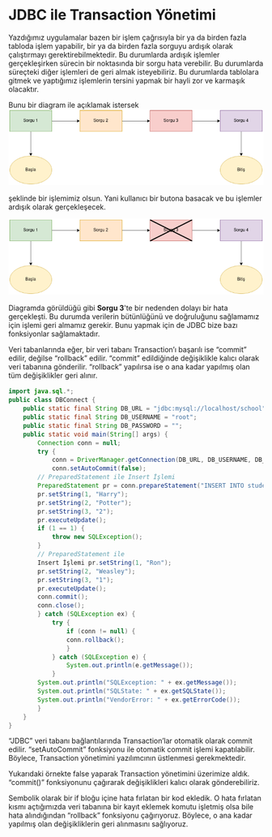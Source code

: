 # JDBC ile Transaction Yönetimi

Yazdığımız uygulamalar bazen bir işlem çağrısıyla bir ya da birden fazla tabloda işlem yapabilir, bir ya da birden fazla sorguyu ardışık olarak çalıştırmayı gerektirebilmektedir. Bu durumlarda ardışık işlemler gerçekleşirken sürecin bir noktasında bir sorgu hata verebilir. Bu durumlarda süreçteki diğer işlemleri de geri almak isteyebiliriz. Bu durumlarda tablolara gitmek ve yaptığımız işlemlerin tersini yapmak bir hayli zor ve karmaşık olacaktır.

Bunu bir diagram ile açıklamak istersek
![](https://raw.githubusercontent.com/Kodluyoruz/taskforce/main/java102/db-transaction/figures/1.png)

şeklinde bir işlemimiz olsun. Yani kullanıcı bir butona basacak ve bu işlemler ardışık olarak gerçekleşecek.

![](https://raw.githubusercontent.com/Kodluyoruz/taskforce/main/java102/db-transaction/figures/2.png)

Diagramda görüldüğü gibi **Sorgu 3**'te bir nedenden dolayı bir hata gerçekleşti. Bu durumda verilerin bütünlüğünü ve doğruluğunu sağlamamız için işlemi geri almamız gerekir. Bunu yapmak için de JDBC bize bazı fonksiyonlar sağlamaktadır.

Veri tabanlarında eğer, bir veri tabanı Transaction’ı başarılı ise “commit” edilir, değilse “rollback” edilir. “commit” edildiğinde değişiklikle kalıcı olarak veri tabanına gönderilir. “rollback” yapılırsa ise o ana kadar yapılmış olan tüm değişiklikler geri alınır.
```java
import java.sql.*; 
public class DBConnect { 
    public static final String DB_URL = "jdbc:mysql://localhost/school"; 
    public static final String DB_USERNAME = "root"; 
    public static final String DB_PASSWORD = ""; 
    public static void main(String[] args) { 
        Connection conn = null; 
        try {             
            conn = DriverManager.getConnection(DB_URL, DB_USERNAME, DB_PASSWORD);
            conn.setAutoCommit(false); 
        // PreparedStatement ile Insert İşlemi 
        PreparedStatement pr = conn.prepareStatement("INSERT INTO student (student_fname,student_lname,student_class) VALUES (?,?,?)"); 
        pr.setString(1, "Harry"); 
        pr.setString(2, "Potter"); 
        pr.setString(3, "2");             
        pr.executeUpdate();
        if (1 == 1) { 
            throw new SQLException();             
        }
        // PreparedStatement ile 
        Insert İşlemi pr.setString(1, "Ron"); 
        pr.setString(2, "Weasley"); 
        pr.setString(3, "1");             
        pr.executeUpdate();
        conn.commit();
        conn.close();
        } catch (SQLException ex) { 
            try { 
                if (conn != null) {                     
                conn.rollback();
                }
            } catch (SQLException e) {                 
                System.out.println(e.getMessage());
            }
        System.out.println("SQLException: " + ex.getMessage()); 
        System.out.println("SQLState: " + ex.getSQLState()); 
        System.out.println("VendorError: " + ex.getErrorCode());         
        }
    }
}
```
“JDBC” veri tabanı bağlantılarında Transaction’lar otomatik olarak commit edilir. “setAutoCommit” fonksiyonu ile otomatik commit işlemi kapatılabilir. Böylece, Transaction yönetimini yazılımcının üstlenmesi gerekmektedir.

Yukarıdaki örnekte false yaparak Transaction yönetimini üzerimize aldık. “commit()” fonksiyonunu çağırarak değişiklikleri kalıcı olarak gönderebiliriz.

Sembolik olarak bir if bloğu içine hata fırlatan bir kod ekledik. O hata fırlatan kısmı açtığımızda veri tabanına bir kayıt eklemek komutu işletmiş olsa bile hata alındığından “rollback” fonksiyonu çağırıyoruz. Böylece, o ana kadar yapılmış olan değişikliklerin geri alınmasını sağlıyoruz.